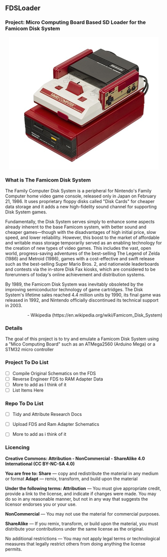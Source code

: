 ## FDSLoader <img alt="" align="right" src="https://img.shields.io/badge/IDE-Visual%20Studio-informational?style=flat&logo=Visual%20Studio&logoColor=white&color=5C2D91" /> <img alt="" align="right" src="https://img.shields.io/badge/Platform-Arduino-informational?style=flat&logo=Arduino&logoColor=white&color=00979D" /> <img alt="" align="right" src="https://img.shields.io/badge/%20-Famicom-informational?style=flat&logo=Nintendo&logoColor=white&color=8F8F8F" />

### **Project**: Micro Computing Board Based SD Loader for the Famicom Disk System <img alt="" align="right" src="https://img.shields.io/badge/Status-Research%20Phase-informational?style=flat&logoColor=white&color=73398D" />


<!-- Repo Cover Image -->
<p align="center">
<img alt="" align="center" src="https://github.com/CrashOverrideProductions/FDSLoader/blob/master/Images/FDS-Main.jpg?raw=true" />
</p>

<!-- Other Intro -->
### What is The Famicom Disk System
The Family Computer Disk System is a peripheral for Nintendo's Family Computer home video game console, released only in Japan on February 21, 1986. It uses proprietary floppy disks called "Disk Cards" for cheaper data storage and it adds a new high-fidelity sound channel for supporting Disk System games.

Fundamentally, the Disk System serves simply to enhance some aspects already inherent to the base Famicom system, with better sound and cheaper games—though with the disadvantages of high initial price, slow speed, and lower reliability. However, this boost to the market of affordable and writable mass storage temporarily served as an enabling technology for the creation of new types of video games. This includes the vast, open world, progress-saving adventures of the best-selling The Legend of Zelda (1986) and Metroid (1986), games with a cost-effective and swift release such as the best-selling Super Mario Bros. 2, and nationwide leaderboards and contests via the in-store Disk Fax kiosks, which are considered to be forerunners of today's online achievement and distribution systems.

By 1989, the Famicom Disk System was inevitably obsoleted by the improving semiconductor technology of game cartridges. The Disk System's lifetime sales reached 4.4 million units by 1990, its final game was released in 1992, and Nintendo officially discontinued its technical support in 2003.

<p align="right"> - Wikipedia (https://en.wikipedia.org/wiki/Famicom_Disk_System)</p>


<!-- Repo Intro -->
### Details
The goal of this project is to try and emulate a Famicom Disk System using a "Mico Computing Board" such as an ATMega2560 (Arduino Mega) or a STM32 micro controller

<!-- To Do List -->
### Project To Do List
- [ ] Compile Original Schematics on the FDS
- [ ] Reverse Engineer FDS to RAM Adapter Data
- [ ] More to add as I think of it
- [ ] List Items Here

### Repo To Do List
- [ ] Tidy and Attribute Research Docs
- [ ] Upload FDS and Ram Adapter Schematics
- [ ] More to add as i think of it


<!-- Licencing Always at the Bottom -->
### Licencing <img alt="" align="right" src="https://img.shields.io/badge/Licence-CC--BY--NC--SA--4.0-informational?style=flat&logo=Creative%20Commons&logoColor=white&color=EF9421" />

**Creative Commons: Attribution - NonCommercial - ShareAlike 4.0 International (CC BY-NC-SA 4.0)**

**You are free to:**
**Share** — copy and redistribute the material in any medium or format
**Adapt** — remix, transform, and build upon the material

**Under the following terms:**
**Attribution** — You must give appropriate credit, provide a link to the license, and indicate if changes were made. You may do so in any reasonable manner, but not in any way that suggests the licensor endorses you or your use.

**NonCommercial** — You may not use the material for commercial purposes.

**ShareAlike** — If you remix, transform, or build upon the material, you must distribute your contributions under the same license as the original.

No additional restrictions — You may not apply legal terms or technological measures that legally restrict others from doing anything the license permits.
